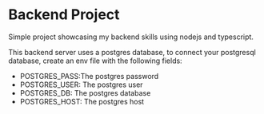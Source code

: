 # Backend Project
Simple project showcasing my backend skills using nodejs and typescript.

This backend server uses a postgres database, to connect your postgresql database, create an env file with the following fields:
- POSTGRES_PASS:The postgres password
- POSTGRES_USER: The postgres user
- POSTGRES_DB: The postgres database
- POSTGRES_HOST: The postgres host